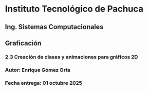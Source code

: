 # Instituto Tecnológico de Pachuca
## Ing. Sistemas Computacionales
## Graficación
### 2.3 Creación de clases y animaciones para gráficos 2D
### Autor: Enrique Gómez Orta
### Fecha entrega: 01 octubre 2025
